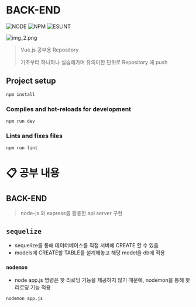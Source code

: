# BACK-END

![NODE][node-url]
![NPM][npm-url]
![ESLINT][eslint-url]

![img_2.png](img_2.png)

> Vue.js 공부용 Repository
>
> 기초부터 하나하나 실습해가며 유의미한 단위로 Repository 에 push

## Project setup
```
npm install
```

### Compiles and hot-reloads for development
```
npm run dev
```

### Lints and fixes files
```
npm run lint
```

# 📋 공부 내용

## BACK-END

> node-js 와 express를 활용한 api server 구현 

## `sequelize`

- sequelize를 통해 데이터베이스를 직접 서버에 CREATE 할 수 있음
- models에 CREATE할 TABLE를 설계해놓고 해당 model을 db에 적용

### `nodemon`

- node app.js 명령은 핫 리로딩 기능을 제공하지 않기 때문에, nodemon을 통해 핫 리로딩 기능 적용

```bash
nodemon app.js
```


[node-url]: https://shields.io/badge/node-v16.13.1-blue?style=for-the-badge
[npm-url]: https://shields.io/badge/npm-8.1.2-BLUE?style=for-the-badge
[eslint-url]: https://shields.io/badge/eslint-v8.10.0-orange?style=for-the-badge
[express-url]: https://shields.io/badge/express-%5E4.17.3-orange?style=for-the-badge